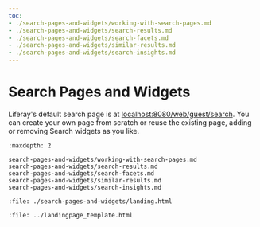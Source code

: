 ```yaml
---
toc:
- ./search-pages-and-widgets/working-with-search-pages.md
- ./search-pages-and-widgets/search-results.md
- ./search-pages-and-widgets/search-facets.md
- ./search-pages-and-widgets/similar-results.md
- ./search-pages-and-widgets/search-insights.md
---
```

# Search Pages and Widgets

Liferay's default search page is at <localhost:8080/web/guest/search>. You can create your own page from scratch or reuse the existing page, adding or removing Search widgets as you like.
```{toctree}
:maxdepth: 2

search-pages-and-widgets/working-with-search-pages.md
search-pages-and-widgets/search-results.md
search-pages-and-widgets/search-facets.md
search-pages-and-widgets/similar-results.md
search-pages-and-widgets/search-insights.md
```
```{raw} html
:file: ./search-pages-and-widgets/landing.html
```

```{raw} html
:file: ../landingpage_template.html
```
